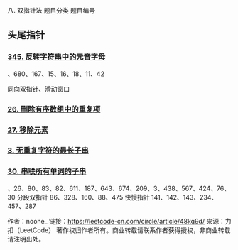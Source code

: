 八. 双指针法
题目分类	题目编号

## 头尾指针	

### [345. 反转字符串中的元音字母](https://leetcode-cn.com/problems/reverse-vowels-of-a-string/)



、680、167、15、16、18、11、42

同向双指针、滑动窗口	

### [26. 删除有序数组中的重复项](https://leetcode-cn.com/problems/remove-duplicates-from-sorted-array/)

### [27. 移除元素](https://leetcode-cn.com/problems/remove-element/)



### [3. 无重复字符的最长子串](https://leetcode-cn.com/problems/longest-substring-without-repeating-characters/)

### [30. 串联所有单词的子串](https://leetcode-cn.com/problems/substring-with-concatenation-of-all-words/)

、26、80、83、82、611、187、643、674、209、3、438、567、424、76、30
分段双指针	86、328、160、88、475
快慢指针	141、142、143、234、457、287

作者：noone_
链接：https://leetcode-cn.com/circle/article/48kq9d/
来源：力扣（LeetCode）
著作权归作者所有。商业转载请联系作者获得授权，非商业转载请注明出处。